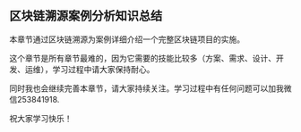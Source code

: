 ## 区块链溯源案例分析知识总结

本章节通过区块链溯源为案例详细介绍一个完整区块链项目的实施。

这个章节是所有章节最难的，因为它需要的技能比较多（方案、需求、设计、开发、运维），学习过程中请大家保持耐心。

同时我也会继续完善本章节，请大家持续关注。学习过程中有任何问题可以加我微信253841918.

祝大家学习快乐！
